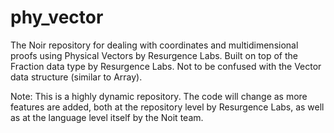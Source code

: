 # phy_vector
The Noir repository for dealing with coordinates and multidimensional proofs using Physical Vectors by Resurgence Labs. Built on top of the Fraction data type by Resurgence Labs. Not to be confused with the Vector data structure (similar to Array).

Note: This is a highly dynamic repository. The code will change as more features are added, both at the repository level by Resurgence Labs, as well as at the language level itself by the Noit team.
